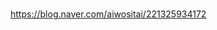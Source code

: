 

# 
https://blog.naver.com/aiwositai/221325934172  

<!--stackedit_data:
eyJoaXN0b3J5IjpbLTExMTQwNTYwOTZdfQ==
-->